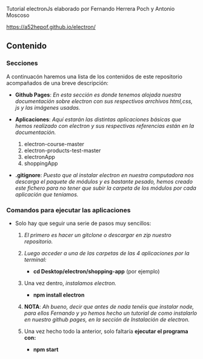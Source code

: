 Tutorial electronJs elaborado por Fernando Herrera Poch y Antonio Moscoso

https://a52hepof.github.io/electron/


## Contenido

### Secciones
A continuacón haremos una lista de los contenidos de este repositorio acompañados de una breve descripción:

- **Github Pages**: *En esta sección es donde tenemos alojada nuestra documentación sobre electron con sus respectivos arrchivos html,css, js y las imágenes usadas.*

- **Aplicaciones**: *Aquí estarán las distintas aplicaciones básicas que hemos realizado con electron y sus respectivas referencias están en la documentación.*
    1. electron-course-master
    2. electron-products-test-master
    3. electronApp
    4. shoppingApp

- **.gitignore**: *Puesto que al instalar electron en nuestra computadora nos descarga el paquete de módulos y es bastante pesado, hemos creado este fichero para no tener que subir la carpeta de los módulos por cada aplicación que teníamos.*

### Comandos para ejecutar las aplicaciones

- Solo hay que seguir una serie de pasos muy sencillos:
    1. *El primero es hacer un gitclone o descargar en zip nuestro repositorio.*

    2. *Luego acceder a una de las carpetas de las 4 aplicaciones por la terminal:*
        - **cd Desktop/electron/shopping-app** (por ejemplo)

    3. Una vez dentro, *instalamos electron.*
        - **npm install electron**

    4. **NOTA**: *Ah bueno, decir que antes de nada tenéis que instalar node, para ellos Fernando y yo hemos hecho un tutorial de como instalarlo en nuestro github pages, en la sección de Instalación de electron.*

    5. Una vez hecho todo la anterior, solo faltaría **ejecutar el programa con:** 
        - **npm start**